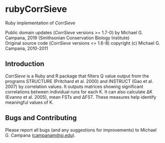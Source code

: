 # rubyCorrSieve
Ruby implementation of *CorrSieve*

Public domain updates (*CorrSieve* versions >= 1.7-0) by Michael G. Campana, 2019 (Smithsonian Conservation Biology Institute)  
Original source code (*CorrSieve* versions <= 1.6-8) copyright (c) Michael G. Campana, 2010-2011  

## Introduction
*CorrSieve* is a Ruby and R package that filters Q value output from the programs STRUCTURE (Pritchard et al. 2000) and INSTRUCT (Gao et al. 2007) by correlation values. It outputs matrices showing significant correlations between individual runs for each K. It can also calculate ΔK (Evanno et al. 2005), mean FSTs and ΔFST. These measures help identify meaningful values of K.  

## Bugs and Contributing
Please report all bugs (and any suggestions for improvements) to Michael G. Campana (campanam@si.edu).  
